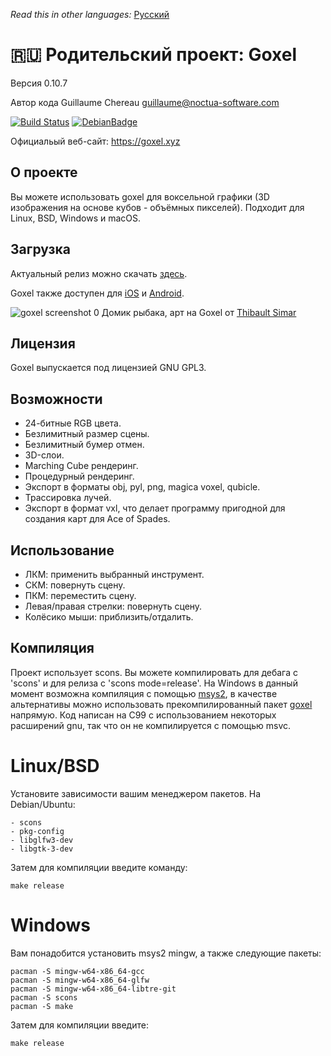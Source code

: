 _Read this in other languages:_ [Русский](README.ru.md)

:ru: Родительский проект: Goxel
=====

Версия 0.10.7

Автор кода Guillaume Chereau <guillaume@noctua-software.com>

[![Build Status](
    https://travis-ci.org/guillaumechereau/goxel.svg?branch=master)](
    https://travis-ci.org/guillaumechereau/goxel)
[![DebianBadge](https://badges.debian.net/badges/debian/unstable/goxel/version.svg)](https://packages.debian.org/unstable/goxel)

Официальый веб-сайт: https://goxel.xyz

О проекте
-----

Вы можете использовать goxel для воксельной графики (3D изображения на основе кубов - объёмных пикселей). Подходит для Linux, BSD, Windows и macOS.


Загрузка
--------

Актуальный релиз можно скачать [здесь](
https://github.com/guillaumechereau/goxel/releases/latest).

Goxel также доступен для [iOS](
https://itunes.apple.com/us/app/goxel-3d-voxel-editor/id1259097826) и
[Android](
https://play.google.com/store/apps/details?id=com.noctuasoftware.goxel).


![goxel screenshot 0](https://goxel.xyz/gallery/thibault-fisherman-house.jpg)
Домик рыбака, арт на Goxel от
[Thibault Simar](https://www.artstation.com/exm)


Лицензия
-------

Goxel выпускается под лицензией GNU GPL3.


Возможности
--------

- 24-битные RGB цвета.
- Безлимитный размер сцены.
- Безлимитный бумер отмен.
- 3D-слои.
- Marching Cube рендеринг.
- Процедурный рендеринг.
- Экспорт в форматы obj, pyl, png, magica voxel, qubicle.
- Трассировка лучей.
- Экспорт в формат vxl, что делает программу пригодной для создания карт для Ace of Spades.


Использование
-----

- ЛКМ: применить выбранный инструмент.
- СКМ: повернуть сцену.
- ПКМ: переместить сцену.
- Левая/правая стрелки: повернуть сцену.
- Колёсико мыши: приблизить/отдалить.


Компиляция
--------

Проект использует scons. Вы можете компилировать для дебага с 'scons' и для релиза с 'scons mode=release'. На Windows в данный момент возможна компиляция с помощью
[msys2](https://www.msys2.org/), в качестве альтернативы можно использовать прекомпилированный пакет [goxel](https://packages.msys2.org/base/mingw-w64-goxel) напрямую.
Код написан на C99 с использованием некоторых расширений gnu, так что он не компилируется с помощью msvc.

# Linux/BSD

Установите зависимости вашим менеджером пакетов.  На Debian/Ubuntu:

    - scons
    - pkg-config
    - libglfw3-dev
    - libgtk-3-dev

Затем для компиляции введите команду:

    make release

# Windows

Вам понадобится установить msys2 mingw, а также следующие пакеты:

    pacman -S mingw-w64-x86_64-gcc
    pacman -S mingw-w64-x86_64-glfw
    pacman -S mingw-w64-x86_64-libtre-git
    pacman -S scons
    pacman -S make

Затем для компиляции введите:

    make release


